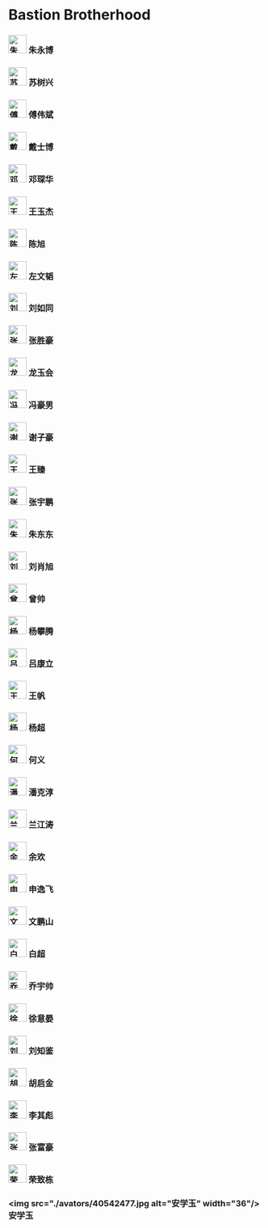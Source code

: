 # Bastion Brotherhood
### <img src="./avators/zhu.jpg" alt="朱永博" width="36"/> 朱永博 
### <img src="./avators/bc2073e35ac122203d01e82592d21220.jpg" alt="苏树兴" width="36"/> 苏树兴 
### <img src="./avators/c2b0a8274f4e4bf608cfa2e2030b720b.jpg" alt="傅伟斌" width="36"/> 傅伟斌 
### <img src="" alt="戴士博" width="36"/> 戴士博 
### <img src="./avators/50876c7f7e1a296f34cd4756b6028646.jpg" alt="邓琛华" width="36"/> 邓琛华 
### <img src="" alt="王玉杰" width="36"/> 王玉杰 
### <img src="./avators/580dd830dd041e60409dab2e74dc725f.jpg" alt="陈旭" width="36"/> 陈旭 
### <img src="./avators/d7c90a9b52e69c8b0c9a98038f706878.jpg" alt="左文韬" width="36"/> 左文韬 
### <img src="./avators/53bac77b71229e0298bc20a8c2ea1ed1.jpg" alt="刘如同 " width="36"/> 刘如同  
### <img src="./avators/9ccb785cba1af6403da4833148f06dae.jpg" alt="张胜豪 " width="36"/> 张胜豪  
### <img src="./avators/66d281c31dda8a40938afb5050ef0106.jpg" alt="龙玉会" width="36"/> 龙玉会 
### <img src="./avators/baecf560a03e3ee2a2fb7fbd9ea92a96.jpg" alt="冯豪男" width="36"/> 冯豪男 
### <img src="./avators/7926a6ee4f7b75e9f5063612cf4ed7be.jpg" alt="谢子豪" width="36"/> 谢子豪 
### <img src="./avators/4983c22a4ca9579605a75a607fc44d17.jpg" alt="王臻" width="36"/> 王臻 
### <img src="" alt="张宇鹏" width="36"/> 张宇鹏 
### <img src="./avators/e14431ba703f853c7ec6af694ab2807c.jpg" alt="朱东东" width="36"/> 朱东东 
### <img src="./avators/46652d9dadb94136449ac75bbf007c6c.jpg" alt="刘肖旭" width="36"/> 刘肖旭 
### <img src="" alt="曾帅 " width="36"/> 曾帅  
### <img src="./avators/7b85424fae30045415a6d549adb7177b.jpg" alt="杨攀腾" width="36"/> 杨攀腾 
### <img src="./avators/b69511ec152c1a425eb26f99d7e6519a.jpg" alt="吕康立" width="36"/> 吕康立 
### <img src="" alt="王帆" width="36"/> 王帆 
### <img src="" alt="杨超" width="36"/> 杨超 
### <img src="./avators/bb83dbfa1ebfc66b8ba55d2121bb8064.jpg" alt="何义" width="36"/> 何义 
### <img src="./avators/704da8824ccafacc742312b67a42dda5.jpg" alt="潘克淳" width="36"/> 潘克淳 
### <img src="./avators/bb199c16d5536ccd9b8c8153ad3a309f.jpg" alt="兰江涛" width="36"/> 兰江涛 
### <img src="./avators/d7d2d31afe064b5dcb52a43684288f3e.jpg" alt="余欢" width="36"/> 余欢 
### <img src="./avators/3bdb0509e7457433608073074dc07e7c.jpg" alt="申逸飞" width="36"/> 申逸飞 
### <img src="./avators/436342879af73869031c0f51b1eacf3f.jpg" alt="文鹏山" width="36"/> 文鹏山 
### <img src="./avators/8d42b8838543511392329ced3122633e.jpg" alt="白超" width="36"/> 白超 
### <img src="./avators/3c24048c68850d150fc82fdc7b15fdbf.jpg" alt="乔宇帅" width="36"/> 乔宇帅 
### <img src="./avators/4d1819ec6067e9d997d9ee11be226057.jpg" alt="徐意晏" width="36"/> 徐意晏 
### <img src="./avators/ecb4d29e7c6a2369283c758cfa06455f.jpg" alt="刘知鉴" width="36"/> 刘知鉴 
### <img src="./avators/b33ae6204a321c46d1fa90410873e53b.jpg" alt="胡启金" width="36"/> 胡启金 
### <img src="./avators/a4a282bd35a94d6b973a4b284df58504.jpg" alt="李其彪" width="36"/> 李其彪 
### <img src="./avators/30a805aee10c09a4719406d921d2ed95.jpg" alt="张富豪" width="36"/> 张富豪
### <img src="./avators/38f00941430b334f124d41988a20ffbe.jpg" alt="荣致栋" width="36"/> 荣致栋 
### <img src="./avators/40542477.jpg alt="安学玉" width="36"/> 安学玉 
